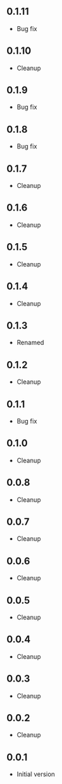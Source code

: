 ## 0.1.11

-   Bug fix

## 0.1.10

-   Cleanup

## 0.1.9

-   Bug fix

## 0.1.8

-   Bug fix

## 0.1.7

-   Cleanup

## 0.1.6

-   Cleanup

## 0.1.5

-   Cleanup

## 0.1.4

-   Cleanup

## 0.1.3

-   Renamed

## 0.1.2

-   Cleanup

## 0.1.1

-   Bug fix

## 0.1.0

-   Cleanup

## 0.0.8

-   Cleanup

## 0.0.7

-   Cleanup

## 0.0.6

-   Cleanup

## 0.0.5

-   Cleanup

## 0.0.4

-   Cleanup

## 0.0.3

-   Cleanup

## 0.0.2

-   Cleanup

## 0.0.1

-   Initial version
